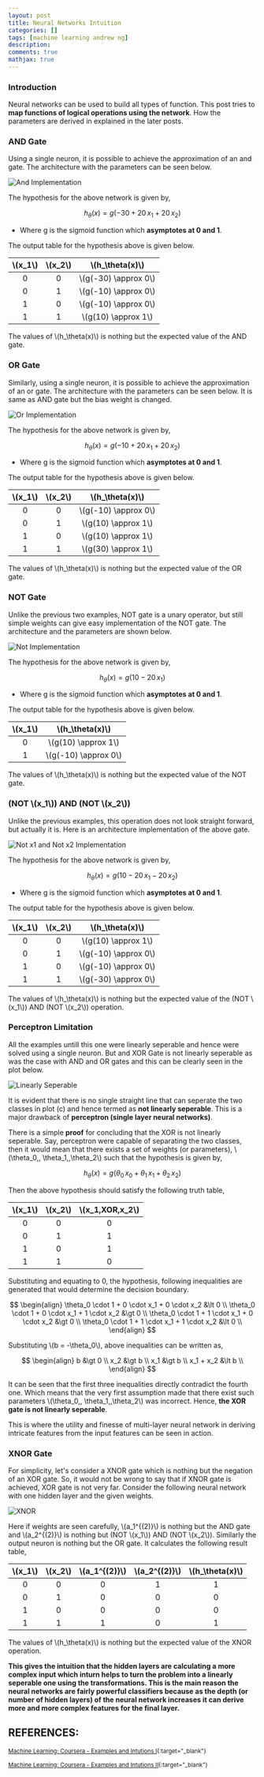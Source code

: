 ```yaml
---
layout: post
title: Neural Networks Intuition
categories: []
tags: [machine learning andrew ng]
description:
comments: true
mathjax: true
---
```


### Introduction
Neural networks can be used to build all types of function. This post tries to **map functions of logical operations using the network**. How the parameters are derived in explained in the later posts.

### AND Gate
Using a single neuron, it is possible to achieve the approximation of an and gate. The architecture with the parameters can be seen below.

![And Implementation](/assets/2017-09-27-neural-network-intuition/fig-1-and-gate.png?raw=true)

The hypothesis for the above network is given by,

$$h_\theta(x) = g(-30 + 20\,x_1 + 20\,x_2)$$

* Where g is the sigmoid function which **asymptotes at 0 and 1**.

The output table for the hypothesis above is given below.

| \\(x_1\\) | \\(x_2\\) | \\(h_\theta(x)\\) |
|:-:|:-:|:-:|
| 0 | 0 | \\(g(-30) \approx 0\\) |
| 0 | 1 | \\(g(-10) \approx 0\\) |
| 1 | 0 | \\(g(-10) \approx 0\\) |
| 1 | 1 | \\(g(10) \approx 1\\) |

The values of \\(h_\theta(x)\\) is nothing but the expected value of the AND gate.


### OR Gate
Similarly, using a single neuron, it is possible to achieve the approximation of an or gate. The architecture with the parameters can be seen below. It is same as AND gate but the bias weight is changed.

![Or Implementation](/assets/2017-09-27-neural-network-intuition/fig-2-or-gate.png?raw=true)

The hypothesis for the above network is given by,

$$h_\theta(x) = g(-10 + 20\,x_1 + 20\,x_2)$$

* Where g is the sigmoid function which **asymptotes at 0 and 1**.

The output table for the hypothesis above is given below.

| \\(x_1\\) | \\(x_2\\) | \\(h_\theta(x)\\) |
|:-:|:-:|:-:|
| 0 | 0 | \\(g(-10) \approx 0\\) |
| 0 | 1 | \\(g(10) \approx 1\\) |
| 1 | 0 | \\(g(10) \approx 1\\) |
| 1 | 1 | \\(g(30) \approx 1\\) |

The values of \\(h_\theta(x)\\) is nothing but the expected value of the OR gate.

### NOT Gate
Unlike the previous two examples, NOT gate is a unary operator, but still simple weights can give easy implementation of the NOT gate. The architecture and the parameters are shown below.

![Not Implementation](/assets/2017-09-27-neural-network-intuition/fig-3-not-gate.png?raw=true)

The hypothesis for the above network is given by,

$$h_\theta(x) = g(10 - 20\,x_1)$$

* Where g is the sigmoid function which **asymptotes at 0 and 1**.

The output table for the hypothesis above is given below.

| \\(x_1\\) | \\(h_\theta(x)\\) |
|:-:|:-:|
| 0 | \\(g(10) \approx 1\\) |
| 1 | \\(g(-10) \approx 0\\) |

The values of \\(h_\theta(x)\\) is nothing but the expected value of the NOT gate.

### (NOT \\(x_1\\)) AND (NOT \\(x_2\\)) 
Unlike the previous examples, this operation does not look straight forward, but actually it is. Here is an architecture implementation of the above gate.

![Not x1 and Not x2 Implementation](/assets/2017-09-27-neural-network-intuition/fig-4-not-x1-and-not-x2.png?raw=true)

The hypothesis for the above network is given by,

$$h_\theta(x) = g(10 - 20\,x_1 - 20\,x_2)$$

* Where g is the sigmoid function which **asymptotes at 0 and 1**.

The output table for the hypothesis above is given below.

| \\(x_1\\) | \\(x_2\\) | \\(h_\theta(x)\\) |
|:-:|:-:|:-:|
| 0 | 0 | \\(g(10) \approx 1\\) |
| 0 | 1 | \\(g(-10) \approx 0\\) |
| 1 | 0 | \\(g(-10) \approx 0\\) |
| 1 | 1 | \\(g(-30) \approx 0\\) |

The values of \\(h_\theta(x)\\) is nothing but the expected value of the (NOT \\(x_1\\)) AND (NOT \\(x_2\\)) operation.

### Perceptron Limitation
All the examples untill this one were linearly seperable and hence were solved using a single neuron. But and XOR Gate is not linearly seperable as was the case with AND and OR gates and this can be clearly seen in the plot below.

![Linearly Seperable](/assets/2017-09-27-neural-network-intuition/fig-5-linearly-seperable.png?raw=true)

It is evident that there is no single straight line that can seperate the two classes in plot (c) and hence termed as **not linearly seperable**. This is a major drawback of **perceptron (single layer neural networks)**.

There is a simple **proof** for concluding that the XOR is not linearly seperable. Say, perceptron were capable of separating the two classes, then it would mean that there exists a set of weights (or parameters), \\(\theta_0,\, \theta_1,\,\theta_2\\) such that the hypothesis is given by,

$$h_\theta(x) = g(\theta_0\,x_0 + \theta_1\,x_1 + \theta_2\,x_2)$$

Then the above hypothesis should satisfy the following truth table,

| \\(x_1\\) | \\(x_2\\) | \\(x_1\,XOR\,x_2\\) |
|:-:|:-:|:-:|
| 0 | 0 | 0 |
| 0 | 1 | 1 |
| 1 | 0 | 1 |
| 1 | 1 | 0 |

Substituting and equating to 0, the hypothesis, following inequalities are generated that would determine the decision boundary.

$$
  \begin{align}
    \theta_0 \cdot 1 + 0 \cdot x_1 + 0 \cdot x_2 &\lt 0 \\
    \theta_0 \cdot 1 + 0 \cdot x_1 + 1 \cdot x_2 &\gt 0 \\
    \theta_0 \cdot 1 + 1 \cdot x_1 + 0 \cdot x_2 &\gt 0 \\
    \theta_0 \cdot 1 + 1 \cdot x_1 + 1 \cdot x_2 &\lt 0 \\
  \end{align}
$$

Substituting \\(b = -\theta_0\\), above inequalities can be written as,

$$
  \begin{align}
    b &\gt 0 \\
    x_2 &\gt b \\
    x_1 &\gt b \\
    x_1 + x_2 &\lt b \\
  \end{align}
$$

It can be seen that the first three inequalities directly contradict the fourth one. Which means that the very first assumption made that there exist such parameters \\(\theta_0,\, \theta_1,\,\theta_2\\) was incorrect. Hence, **the XOR gate is not linearly seperable**.

This is where the utility and finesse of multi-layer neural network in deriving intricate features from the input features can be seen in action.

### XNOR Gate
For simplicity, let's consider a XNOR gate which is nothing but the negation of an XOR gate. So, it would not be wrong to say that if XNOR gate is achieved, XOR gate is not very far. Consider the following neural network with one hidden layer and the given weights.

![XNOR](/assets/2017-09-27-neural-network-intuition/fig-6-xnor-gate.png?raw=true)

Here if weights are seen carefully, \\(a_1^{(2)}\\) is nothing but the AND gate and \\(a_2^{(2)}\\) is nothing but (NOT \\(x_1\\)) AND (NOT \\(x_2\\)). Similarly the output neuron is nothing but the OR gate. It calculates the following result table,

| \\(x_1\\) | \\(x_2\\) | \\(a_1^{(2)}\\) | \\(a_2^{(2)}\\) | \\(h_\theta(x)\\)
|:-:|:-:|:-:|:-:|:-:|
| 0 | 0 | 0 | 1 | 1 |
| 0 | 1 | 0 | 0 | 0 |
| 1 | 0 | 0 | 0 | 0 |
| 1 | 1 | 1 | 0 | 1 |

The values of \\(h_\theta(x)\\) is nothing but the expected value of the XNOR operation.

**This gives the intuition that the hidden layers are calculating a more complex input which inturn helps to turn the problem into a linearly seperable one using the transformations. This is the main reason the neural networks are fairly powerful classifiers because as the depth (or number of hidden layers) of the neural network increases it can derive more and more complex features for the final layer.**

## REFERENCES:

<small>[Machine Learning: Coursera - Examples and Intutions I](https://www.coursera.org/learn/machine-learning/lecture/rBZmG/examples-and-intuitions-i){:target="_blank"}</small>

<small>[Machine Learning: Coursera - Examples and Intutions II](https://www.coursera.org/learn/machine-learning/lecture/solUx/examples-and-intuitions-ii){:target="_blank"}</small>